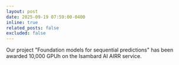 ```yaml
---
layout: post
date: 2025-09-19 07:59:00-0400
inline: true
related_posts: false
excluded: false
---
```


Our project "Foundation models for sequential predictions" has been awarded 10,000 GPUh on the Isambard AI AIRR service.
